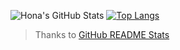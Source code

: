 ![Hona's GitHub Stats](https://github-readme-stats.vercel.app/api?username=Hona&show_icons=true&hide_border=true) [![Top Langs](https://github-readme-stats.vercel.app/api/top-langs/?username=Hona)](https://github.com/anuraghazra/github-readme-stats)

 > Thanks to [GitHub README Stats](https://github.com/anuraghazra/github-readme-stats)
